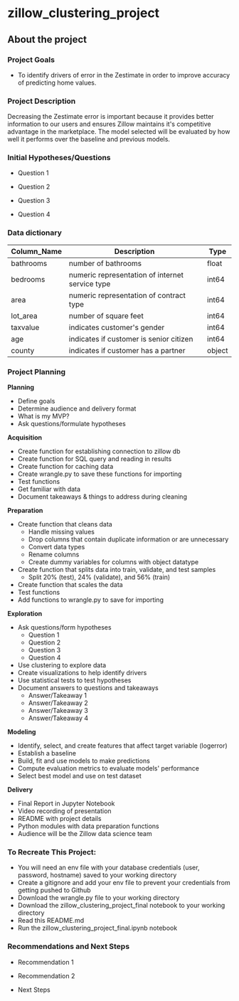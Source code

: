 # zillow_clustering_project

## About the project

### Project Goals

* To identify drivers of error in the Zestimate in order to improve accuracy of predicting home values.

### Project Description

Decreasing the Zestimate error is important because it provides better information to our users and ensures Zillow maintains it's competitive advantage in the marketplace. 
The model selected will be evaluated by how well it performs over the baseline and previous models.

### Initial Hypotheses/Questions

* Question 1

* Question 2

* Question 3

* Question 4

### Data dictionary

|   Column_Name   | Description | Type      |
|   -----------   | ----------- | ---------- |
| bathrooms | number of bathrooms | float |
| bedrooms   | numeric representation of internet service type | int64  |
| area      | numeric representation of contract type  | int64 |
| lot_area      | number of square feet | int64 |
| taxvalue   | indicates customer's gender        | int64    | 
| age      | indicates if customer is senior citizen      | int64 |
| county   | indicates if customer has a partner       |  object |

### Project Planning

**Planning**

* Define goals
* Determine audience and delivery format
* What is my MVP?
* Ask questions/formulate hypotheses

**Acquisition**
* Create function for establishing connection to zillow db
* Create function for SQL query and reading in results
* Create function for caching data
* Create wrangle.py to save these functions for importing
* Test functions
* Get familiar with data
* Document takeaways & things to address during cleaning 

**Preparation**
* Create function that cleans data
  * Handle missing values
  * Drop columns that contain duplicate information or are unnecessary
  * Convert data types
  * Rename columns 
  * Create dummy variables for columns with object datatype
* Create function that splits data into train, validate, and test samples
  * Split 20% (test), 24% (validate), and 56% (train)
* Create function that scales the data
* Test functions
* Add functions to wrangle.py to save for importing

**Exploration**
* Ask questions/form hypotheses
  * Question 1
  * Question 2
  * Question 3
  * Question 4
* Use clustering to explore data
* Create visualizations to help identify drivers
* Use statistical tests to test hypotheses
* Document answers to questions and takeaways
  * Answer/Takeaway 1
  * Answer/Takeaway 2
  * Answer/Takeaway 3
  * Answer/Takeaway 4

**Modeling**
* Identify, select, and create features that affect target variable (logerror)
* Establish a baseline
* Build, fit and use models to make predictions
* Compute evaluation metrics to evaluate models' performance
* Select best model and use on test dataset

**Delivery**
* Final Report in Jupyter Notebook
* Video recording of presentation
* README with project details
* Python modules with data preparation functions
* Audience will be the Zillow data science team

### To Recreate This Project:
* You will need an env file with your database credentials (user, password, hostname) saved to your working directory
* Create a gitignore and add your env file to prevent your credentials from getting pushed to Github
* Download the wrangle.py file to your working directory
* Download the zillow_clustering_project_final notebook to your working directory
* Read this README.md
* Run the zillow_clustering_project_final.ipynb notebook

### Recommendations and Next Steps
* Recommendation 1
* Recommendation 2

* Next Steps
